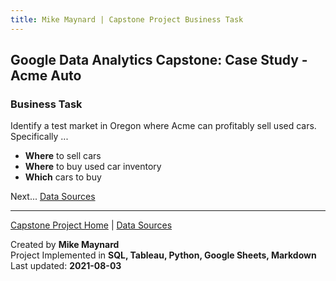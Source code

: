 ```yaml
---
title: Mike Maynard | Capstone Project Business Task
---
```

## Google Data Analytics Capstone:  Case Study - Acme Auto

### Business Task

Identify a test market in Oregon where Acme can profitably sell used cars. Specifically ...

* **Where** to sell cars
* **Where** to buy used car inventory
* **Which** cars to buy




Next... [Data Sources](data.html)




---
[Capstone Project Home](./) | [Data Sources](data.html)

Created by **Mike Maynard**<BR>
Project Implemented in **SQL, Tableau, Python, Google Sheets, Markdown**<BR>
Last updated:  **2021-08-03**
